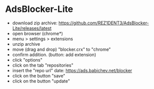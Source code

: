 # AdsBlocker-Lite


- download zip archive: https://github.com/REZ1DENT3/AdsBlocker-Lite/releases/latest
- open browser (chrome*)
- menu > settings > extensions
- unzip archive
- move (drag and drop) "blocker.crx" to "chrome"
- confirm addition. (button: add extension)
- click "options"
- click on the tab "repositories"
- insert the "repo url" date: https://ads.babichev.net/blocker
- click on the button "save"
- click on the button "update"
